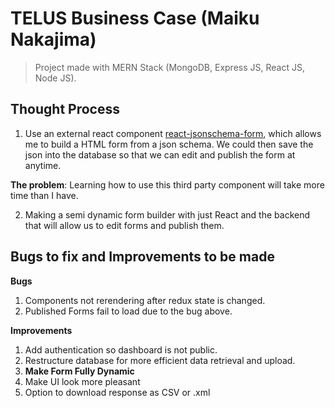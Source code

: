 # TELUS Business Case (Maiku Nakajima)
> Project made with MERN Stack (MongoDB, Express JS, React JS, Node JS). 

## Thought Process
1. Use an external react component [react-jsonschema-form](https://react-jsonschema-form.readthedocs.io/en/latest/), which allows me to build a HTML form from a json schema. We could then save the json into the database so that we can edit and publish the form at anytime.

**The problem**: Learning how to use this third party component will take more time than I have.

2. Making a semi dynamic form builder with just React and the backend that will allow us to edit forms and publish them.

## Bugs to fix and Improvements to be made
**Bugs**
1. Components not rerendering after redux state is changed.
2. Published Forms fail to load due to the bug above.

**Improvements**
1. Add authentication so dashboard is not public.
2. Restructure database for more efficient data retrieval and upload.
3. **Make Form Fully Dynamic**
4. Make UI look more pleasant
5. Option to download response as CSV or .xml






